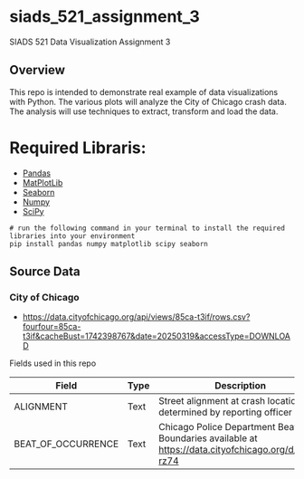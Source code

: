 # siads_521_assignment_3
SIADS 521 Data Visualization Assignment 3 

## Overview
This repo is intended to demonstrate real example of data visualizations with Python.
The various plots will analyze the City of Chicago crash data. 
The analysis will use techniques to extract, transform and load the data.

# Required Libraris:
* [Pandas](https://pypi.org/project/pandas/)
* [MatPlotLib](https://pypi.org/project/matplotlib/)
* [Seaborn](https://pypi.org/project/seaborn/)
* [Numpy](https://pypi.org/project/numpy/)
* [SciPy](https://pypi.org/project/scipy/)



```
# run the following command in your terminal to install the required libraries into your environment
pip install pandas numpy matplotlib scipy seaborn
```

## Source Data
### City of Chicago
* https://data.cityofchicago.org/api/views/85ca-t3if/rows.csv?fourfour=85ca-t3if&cacheBust=1742398767&date=20250319&accessType=DOWNLOAD

Fields used in this repo

| Field     | Type | Description | 
|-----------|------|-------------|
| ALIGNMENT | Text |  Street alignment at crash location, as determined by reporting officer           |
| BEAT_OF_OCCURRENCE | Text |  Chicago Police Department Beat ID. Boundaries available at https://data.cityofchicago.org/d/aerh-rz74           |


